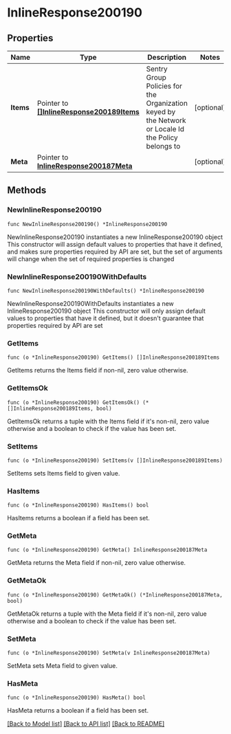 # InlineResponse200190

## Properties

Name | Type | Description | Notes
------------ | ------------- | ------------- | -------------
**Items** | Pointer to [**[]InlineResponse200189Items**](InlineResponse200189Items.md) | Sentry Group Policies for the Organization keyed by the Network or Locale Id the Policy belongs to | [optional] 
**Meta** | Pointer to [**InlineResponse200187Meta**](InlineResponse200187Meta.md) |  | [optional] 

## Methods

### NewInlineResponse200190

`func NewInlineResponse200190() *InlineResponse200190`

NewInlineResponse200190 instantiates a new InlineResponse200190 object
This constructor will assign default values to properties that have it defined,
and makes sure properties required by API are set, but the set of arguments
will change when the set of required properties is changed

### NewInlineResponse200190WithDefaults

`func NewInlineResponse200190WithDefaults() *InlineResponse200190`

NewInlineResponse200190WithDefaults instantiates a new InlineResponse200190 object
This constructor will only assign default values to properties that have it defined,
but it doesn't guarantee that properties required by API are set

### GetItems

`func (o *InlineResponse200190) GetItems() []InlineResponse200189Items`

GetItems returns the Items field if non-nil, zero value otherwise.

### GetItemsOk

`func (o *InlineResponse200190) GetItemsOk() (*[]InlineResponse200189Items, bool)`

GetItemsOk returns a tuple with the Items field if it's non-nil, zero value otherwise
and a boolean to check if the value has been set.

### SetItems

`func (o *InlineResponse200190) SetItems(v []InlineResponse200189Items)`

SetItems sets Items field to given value.

### HasItems

`func (o *InlineResponse200190) HasItems() bool`

HasItems returns a boolean if a field has been set.

### GetMeta

`func (o *InlineResponse200190) GetMeta() InlineResponse200187Meta`

GetMeta returns the Meta field if non-nil, zero value otherwise.

### GetMetaOk

`func (o *InlineResponse200190) GetMetaOk() (*InlineResponse200187Meta, bool)`

GetMetaOk returns a tuple with the Meta field if it's non-nil, zero value otherwise
and a boolean to check if the value has been set.

### SetMeta

`func (o *InlineResponse200190) SetMeta(v InlineResponse200187Meta)`

SetMeta sets Meta field to given value.

### HasMeta

`func (o *InlineResponse200190) HasMeta() bool`

HasMeta returns a boolean if a field has been set.


[[Back to Model list]](../README.md#documentation-for-models) [[Back to API list]](../README.md#documentation-for-api-endpoints) [[Back to README]](../README.md)


